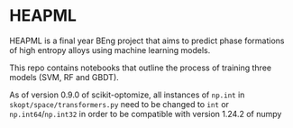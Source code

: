 # HEAPML
HEAPML is a final year BEng project that aims to predict phase formations of high entropy alloys using machine learning models.

This repo contains notebooks that outline the process of training three models (SVM, RF and GBDT).

As of version 0.9.0 of scikit-optomize, all instances of `np.int` in `skopt/space/transformers.py` need to be changed to `int` or `np.int64`/`np.int32` in order to be compatible with version 1.24.2 of numpy
